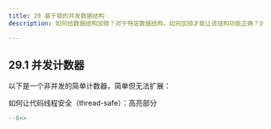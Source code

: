 ```yaml
---
title: 29 基于锁的并发数据结构
description: 如何给数据结构加锁？对于特定数据结构，如何加锁才能让该结构功能正确？进一步，如何对该数据结构加锁，能够保证高性能，让许多线程同时访问该数据结构，即并发访问（concurrently）?

---
```




## 29.1 并发计数器

以下是一个非并发的简单计数器，简单但无法扩展：

如何让代码线程安全（thread-safe）：高亮部分

```c hl_lines="6 12 17 19 24 26 29 30 31 32 33 34 35"
--8<>
```



